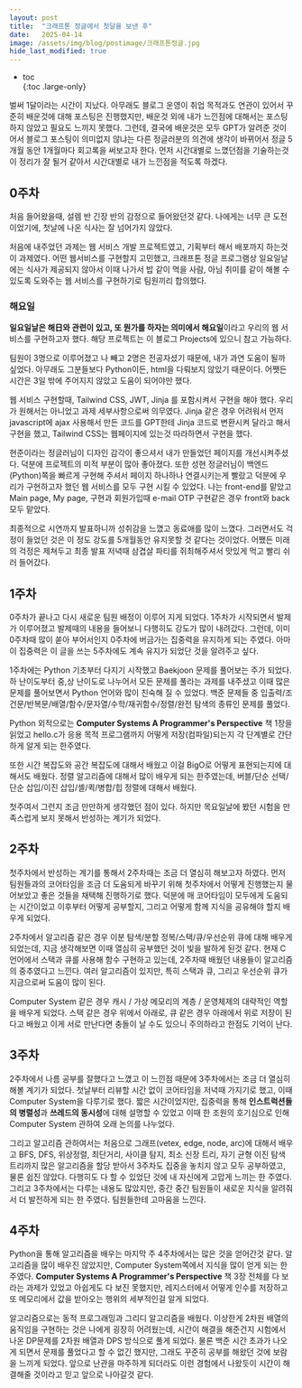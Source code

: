 ```yaml
---
layout: post
title:  "크래프톤 정글에서 첫달을 보낸 후"
date:   2025-04-14
image: /assets/img/blog/postimage/크래프톤정글.jpg
hide_last_modified: true
---
```


* toc  
{:toc .large-only}

벌써 1달이라는 시간이 지났다. 아무래도 블로그 운영이 취업 목적과도 연관이 있어서 꾸준히 배운것에 대해 포스팅은 진행했지만, 배운것 외에 내가 느낀점에 대해서는 포스팅하지 않았고 필요도 느끼지 못했다. 그런데, 결국에 배운것은 모두 GPT가 알려준 것이어서 블로그 포스팅이 의미없지 않냐는 다른 정글러분의 의견에 생각이 바뀌어서 정글 5개월 동안 1개월마다 회고록을 써보고자 한다. 먼저 시간대별로 느꼈던점을 기술하는것이 정리가 잘 될거 같아서 시간대별로 내가 느낀점을 적도록 하겠다.

## 0주차

처음 들어왔을때, 설렘 반 긴장 반의 감정으로 들어왔던것 같다. 나에게는 너무 큰 도전이었기에, 첫날에 나온 식사는 잘 넘어가지 않았다.

처음에 내주었던 과제는 웹 서비스 개발 프로젝트였고, 기획부터 해서 배포까지 하는것이 과제였다. 어떤 웹서비스를 구현할지 고민했고, 크래프톤 정글 프로그램상 일요일날에는 식사가 제공되지 않아서 이때 나가서 밥 같이 먹을 사람, 아님 취미를 같이 해볼 수 있도록 도와주는 웹 서비스를 구현하기로 팀원끼리 합의했다.

### 해요일

**일요일날은 해日와 관련이 있고, 또 뭔가를 하자는 의미에서 해요일**이라고 우리의 웹 서비스를 구현하고자 했다. 해당 프로젝트는 이 블로그 Projects에 있으니 참고 가능하다. 

팀원이 3명으로 이루어졌고 나 빼고 2명은 전공자셨기 때문에, 내가 과연 도움이 될까 싶었다. 아무래도 그분들보다 Python이든, html을 다뤄보지 않았기 때문이다. 어쨋든 시간은 3일 밖에 주어지지 않았고 도움이 되어야만 했다.

웹 서비스 구현할때, Tailwind CSS, JWT, Jinja 를 포함시켜서 구현을 해야 했다. 우리가 원해서는 아니었고 과제 세부사항으로써 의무였다. Jinja 같은 경우 어려워서 먼저 javascript에 ajax 사용해서 만든 코드를 GPT한테 Jinja 코드로 변환시켜 달라고 해서 구현을 했고, Tailwind CSS는 웹페이지에 있는것 따라하면서 구현을 했다.

현준이라는 정글러님이 디자인 감각이 좋으셔서 내가 만들었던 페이지를 개선시켜주셨다. 덕분에 프로젝트의 미적 부분이 많아 좋아졌다. 또한 성현 정글러님이 백엔드(Python)쪽을 빠르게 구현해 주셔서 페이지 하나하나 연결시키는게 빨랐고 덕분에 우리가 구현하고자 했던 웹 서비스를 모두 구현 시킬 수 있었다. 나는 front-end를 맡았고 Main page, My page, 구현과 회원가입때 e-mail OTP 구현같은 경우 front와 back 모두 맡았다.

최종적으로 시연까지 발표하니까 성취감을 느꼈고 동료애를 많이 느꼈다. 그러면서도 걱정이 들었던 것은 이 정도 강도를 5개월동안 유지못할 것 같다는 것이었다. 어쨌든 미래의 걱정은 제쳐두고 최종 발표 저녁때 삼겹살 파티를 쥐최해주셔서 맛있게 먹고 빨리 쉬러 들어갔다.

## 1주차

0주차가 끝나고 다시 새로운 팀원 배정이 이루어 지게 되었다. 1주차가 시작되면서 발제가 이루어졌고 발제때의 내용을 들어보니 다행히도 강도가 많이 내려갔다. 그런데, 이미 0주차때 많이 쏟아 부어서인지 0주차에 버금가는 집중력을 유지하게 되는 주였다. 아마 이 집중력은 이 글을 쓰는 5주차에도 계속 유지가 되었단 것을 알려주고 싶다.

1주차에는 Python 기초부터 다지기 시작했고 Baekjoon 문제를 풀어보는 주가 되었다. 하 난이도부터 중,상 난이도로 나누어서 모든 문제를 풀라는 과제를 내주셨고 이때 많은 문제를 풀어보면서 Python 언어와 많이 친숙해 질 수 있었다. 백준 문제들 중 입출력/조건문/반복문/배열/함수/문자열/수학/재귀함수/정렬/완전 탐색의 종류인 문제를 풀었다.

Python 외적으로는 **Computer Systems A Programmer's Perspective** 책 1장을 읽었고 hello.c가 응용 목적 프로그램까지 어떻게 저장(컴파일)되는지 각 단계별로 간단하게 알게 되는 한주였다.

또한 시간 복잡도와 공간 복잡도에 대해서 배웠고 이걸 BigO로 어떻게 표현되는지에 대해서도 배웠다. 정렬 알고리즘에 대해서 많이 배우게 되는 한주였는데, 버블/단순 선택/단순 삽입/이진 삽입/셸/퀵/병합/힙 정렬에 대해서 배웠다.

첫주여서 그런지 조금 만만하게 생각했던 점이 있다. 하지만 목요일날에 봤던 시험을 만족스럽게 보지 못해서 반성하는 계기가 되었다.

## 2주차

첫주차에서 반성하는 계기를 통해서 2주차때는 조금 더 열심히 해보고자 하였다. 먼저 팀원들과의 코어타임을 조금 더 도움되게 바꾸기 위해 첫주차에서 어떻게 진행했는지 물어보았고 좋은 것들을 채택해 진행하기로 했다. 덕분에 매 코어타임이 모두에게 도움되는 시간이었고 이후부터 어떻게 공부할지, 그리고 어떻게 함께 지식을 공유해야 할지 배우게 되었다.

2주차에서 알고리즘 같은 경우 이분 탐색/분할 정복/스택/큐/우선순위 큐에 대해 배우게 되었는데, 지금 생각해보면 이때 열심히 공부했던 것이 빛을 발하게 된것 같다. 현재 C 언어에서 스택과 큐를 사용해 함수 구현하고 있는데, 2주차때 배웠던 내용들이 알고리즘의 중추였다고 느낀다. 여러 알고리즘이 있지만, 특히 스택과 큐, 그리고 우선순위 큐가 지금으로써 도움이 많이 된다.

Computer System 같은 경우 캐시 / 가상 메모리의 계층 / 운영체제의 대략적인 역할을 배우게 되었다. 스택 같은 경우 위에서 아래로, 큐 같은 경우 아래에서 위로 저장이 된다고 배웠고 이게 서로 만난다면 충돌이 날 수도 있으니 주의하라고 한점도 기억이 난다.

## 3주차

2주차에서 나름 공부를 잘했다고 느꼈고 이 느낀점 때문에 3주차에서는 조금 더 열심히 해볼 계기가 되었다. 첫날부터 리뷰할 시간 없이 코어타임을 저녁때 가지기로 했고, 이때 Computer System을 다루기로 했다. 짧은 시간이었지만, 집중력을 통해 **인스트럭션들의 병렬성**과 **쓰레드의 동시성**에 대해 설명할 수 있었고 이때 한 조원의 호기심으로 인해 Computer System 관하여 오래 논의를 나누었다.

그리고 알고리즘 관하여서는 처음으로 그래프(vetex, edge, node, arc)에 대해서 배우고 BFS, DFS, 위상정렬, 최단거리, 사이클 탐지, 최소 신장 트리, 자기 균형 이진 탐색 트리까지 많은 알고리즘을 할당 받아서 3주차도 집중을 놓치지 않고 모두 공부하였고, 물론 쉽진 않았다. 다행히도 다 할 수 있었단 것에 내 자신에게 고맙게 느끼는 한 주였다. 그리고 3주차에서는 다루는 내용도 많았지만, 중간 중간 팀원들이 새로운 지식을 알려줘서 더 발전하게 되는 한 주였다. 팀원들한테 고마움을 느낀다.

## 4주차

Python을 통해 알고리즘을 배우는 마지막 주 4주차에서는 많은 것을 얻어간것 같다. 알고리즘을 많이 배우진 않았지만, Computer System쪽에서 지식을 많이 얻게 되는 한 주였다. **Computer Systems A Programmer's Perspective** 책 3장 전체를 다 보라는 과제가 있었고 아쉽게도 다 보진 못했지만, 레지스터에서 어떻게 인수를 저장하고 또 메모리에서 값을 받아오는 행위의 세부적인걸 알게 되었다.

알고리즘으로는 동적 프로그래밍과 그리디 알고리즘을 배웠다. 이상한게 2차원 배열의 움직임을 구현하는 것은 나에게 굉장히 어려웠는데, 시간이 해결을 해준건지 시험에서 나온 DP문제를 2차원 배열과 DPS 방식으로 풀게 되었다. 물론 백준 시간 초과가 나오게 되면서 문제를 풀었다고 할 수 없긴 했지만, 그래도 꾸준히 공부를 해왔던 것에 보람을 느끼게 되었다. 앞으로 난관을 마주하게 되더라도 이런 경험에서 나왔듯이 시간이 해결해줄 것이라고 믿고 앞으로 나아갈것 같다.